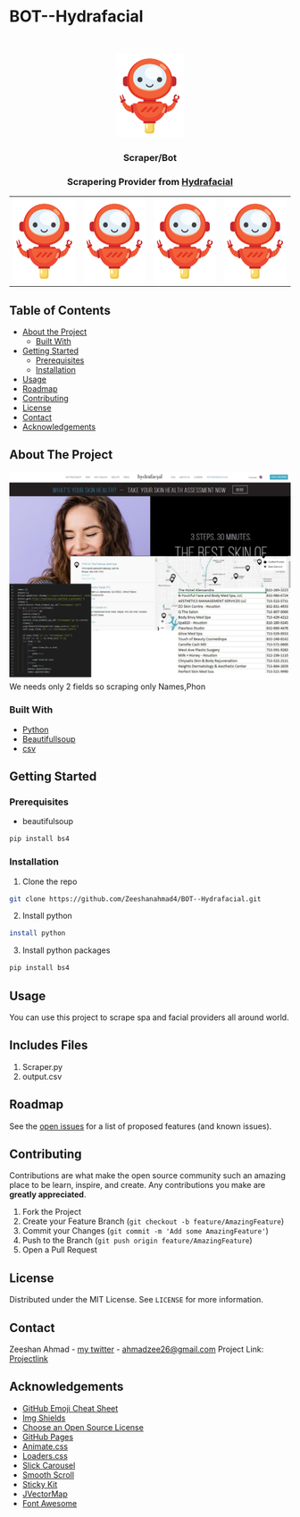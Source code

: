 # BOT--Hydrafacial
<!-- PROJECT LOGO -->
<br />
<p align="center">
  <a href="https://github.com/Zeeshanahmad4/BOT--Hydrafacial">
    <img src="https://github.com/Zeeshanahmad4/BOT--Hydrafacial/blob/master/208498-OZT9V0-402.png" alt="Logo" width="120" height="150">
  </a>
  <h3 align="center">Scraper/Bot</h3>
  <h3 align="center">Scrapering Provider from <a href="https://hydrafacial.com/"> Hydrafacial </a> </h3>
</p>


<table>
  <tr>
    <th>  <a href="https://github.com/Zeeshanahmad4/BOT--Hydrafacial">
    <img src="https://github.com/Zeeshanahmad4/BOT--Hydrafacial/blob/master/208498-OZT9V0-402.png" alt="Logo" width="120" height="150">
  </a></th>
    <th>  <a href="https://github.com/Zeeshanahmad4/BOT--Hydrafacial">
    <img src="https://github.com/Zeeshanahmad4/BOT--Hydrafacial/blob/master/208498-OZT9V0-402.png" alt="Logo" width="120" height="150">
  </a></th>
    <th>  <a href="https://github.com/Zeeshanahmad4/BOT--Hydrafacial">
    <img src="https://github.com/Zeeshanahmad4/BOT--Hydrafacial/blob/master/208498-OZT9V0-402.png" alt="Logo" width="120" height="150">
  </a></th>
    <th>  <a href="https://github.com/Zeeshanahmad4/BOT--Hydrafacial">
    <img src="https://github.com/Zeeshanahmad4/BOT--Hydrafacial/blob/master/208498-OZT9V0-402.png" alt="Logo" width="120" height="150">
  </a></th>
  </tr>
</table>

<!-- TABLE OF CONTENTS -->
## Table of Contents

* [About the Project](#about-the-project)
  * [Built With](#built-with)
* [Getting Started](#getting-started)
  * [Prerequisites](#prerequisites)
  * [Installation](#installation)
* [Usage](#usage)
* [Roadmap](#roadmap)
* [Contributing](#contributing)
* [License](#license)
* [Contact](#contact)
* [Acknowledgements](#acknowledgements)

<!-- ABOUT THE PROJECT -->
## About The Project
![Product Name Screen Shot](https://github.com/Zeeshanahmad4/BOT--Hydrafacial/blob/master/main1.jpg)
We needs only 2 fields so scraping only Names,Phon

### Built With
* [Python](https://www.python.org/)
* [Beautifullsoup](https://www.crummy.com/software/BeautifulSoup/bs4/doc/)
* [csv](https://en.wikipedia.org/wiki/Comma-separated_values)

<!-- GETTING STARTED -->
## Getting Started

### Prerequisites
* beautifulsoup
```sh
pip install bs4
```


### Installation
1. Clone the repo
```sh
git clone https://github.com/Zeeshanahmad4/BOT--Hydrafacial.git
```
2. Install python 
```sh
install python
```
3. Install python packages
```sh
pip install bs4
```

<!-- USAGE EXAMPLES -->
## Usage
You can use this project to scrape spa and facial providers all around world. 

## Includes Files
1. Scraper.py
2. output.csv 

<!-- ROADMAP -->
## Roadmap
See the [open issues](https://github.com/Zeeshanahmad4/BOT--Hydrafacial/issues) for a list of proposed features (and known issues).

<!-- CONTRIBUTING -->
## Contributing

Contributions are what make the open source community such an amazing place to be learn, inspire, and create. Any contributions you make are **greatly appreciated**.

1. Fork the Project
2. Create your Feature Branch (`git checkout -b feature/AmazingFeature`)
3. Commit your Changes (`git commit -m 'Add some AmazingFeature'`)
4. Push to the Branch (`git push origin feature/AmazingFeature`)
5. Open a Pull Request

<!-- LICENSE -->
## License
Distributed under the MIT License. See `LICENSE` for more information.

<!-- CONTACT -->
## Contact
Zeeshan Ahmad - [my twitter](https://twitter.com/Zeeshan_Ahmad6) - ahmadzee26@gmail.com
Project Link: [Projectlink](https://github.com/Zeeshanahmad4/BOT--Hydrafacial)


<!-- ACKNOWLEDGEMENTS -->
## Acknowledgements
* [GitHub Emoji Cheat Sheet](https://www.webpagefx.com/tools/emoji-cheat-sheet)
* [Img Shields](https://shields.io)
* [Choose an Open Source License](https://choosealicense.com)
* [GitHub Pages](https://pages.github.com)
* [Animate.css](https://daneden.github.io/animate.css)
* [Loaders.css](https://connoratherton.com/loaders)
* [Slick Carousel](https://kenwheeler.github.io/slick)
* [Smooth Scroll](https://github.com/cferdinandi/smooth-scroll)
* [Sticky Kit](http://leafo.net/sticky-kit)
* [JVectorMap](http://jvectormap.com)
* [Font Awesome](https://fontawesome.com)




